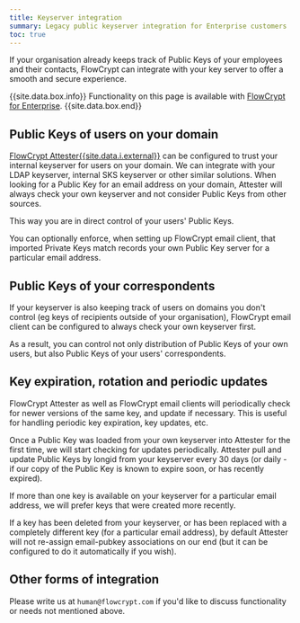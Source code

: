 ```yaml
---
title: Keyserver integration
summary: Legacy public keyserver integration for Enterprise customers
toc: true
---
```


If your organisation already keeps track of Public Keys of your employees and their contacts, FlowCrypt can integrate with your key server to offer a smooth and secure experience.

{{site.data.box.info}}
Functionality on this page is available with [FlowCrypt for Enterprise](../business/enterprise.html).
{{site.data.box.end}}

## Public Keys of users on your domain

[FlowCrypt Attester{{site.data.i.external}}](https://flowcrypt.com/attester/) can be configured to trust your internal keyserver for users on your domain. We can integrate with your LDAP keyserver, internal SKS keyserver or other similar solutions. When looking for a Public Key for an email address on your domain, Attester will always check your own keyserver and not consider Public Keys from other sources.

This way you are in direct control of your users' Public Keys.

You can optionally enforce, when setting up FlowCrypt email client, that imported Private Keys match records your own Public Key server for a particular email address.

## Public Keys of your correspondents

If your keyserver is also keeping track of users on domains you don't control (eg keys of recipients outside of your organisation), FlowCrypt email client can be configured to always check your own keyserver first.

As a result, you can control not only distribution of Public Keys of your own users, but also Public Keys of your users' correspondents.

## Key expiration, rotation and periodic updates

FlowCrypt Attester as well as FlowCrypt email clients will periodically check for newer versions of the same key, and update if necessary. This is useful for handling periodic key expiration, key updates, etc.

Once a Public Key was loaded from your own keyserver into Attester for the first time, we will start checking for updates periodically. Attester pull and update Public Keys by longid from your keyserver every 30 days (or daily - if our copy of the Public Key is known to expire soon, or has recently expired).

If more than one key is available on your keyserver for a particular email address, we will prefer keys that were created more recently.

If a key has been deleted from your keyserver, or has been replaced with a completely different key (for a particular email address), by default Attester will not re-assign email-pubkey associations on our end (but it can be configured to do it automatically if you wish).

## Other forms of integration

Please write us at `human@flowcrypt.com` if you'd like to discuss functionality or needs not mentioned above.